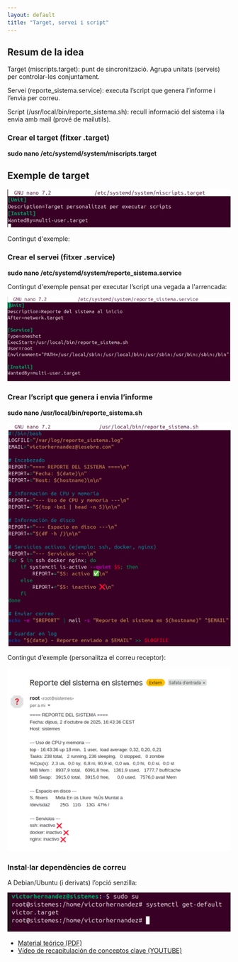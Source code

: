 ```yaml
---
layout: default
title: "Target, servei i script"
---
```


## Resum de la idea

Target (miscripts.target): punt de sincronització. Agrupa unitats (serveis) per controlar-les conjuntament.

Servei (reporte_sistema.service): executa l’script que genera l’informe i l’envia per correu.

Script (/usr/local/bin/reporte_sistema.sh): recull informació del sistema i la envia amb mail (prové de mailutils).


### Crear el target (fitxer .target)

**sudo nano /etc/systemd/system/miscripts.target**

## Exemple de target

![imagen](<target.png>)

Contingut d'exemple:

### Crear el servei (fitxer .service)

**sudo nano /etc/systemd/system/reporte_sistema.service**

Contingut d'exemple pensat per executar l’script una vegada a l'arrencada:

![imagen](<servei.png>)

### Crear l’script que genera i envia l’informe

**sudo nano /usr/local/bin/reporte_sistema.sh**

![imagen](<script.png>)


Contingut d’exemple (personalitza el correu receptor):

![imagen](<correo.png>)

### Instal·lar dependències de correu

A Debian/Ubuntu (i derivats) l’opció senzilla:

![imagen](<get-default.png>)


- [Material teórico (PDF)](https://github.com/mireiaconsarnau/machine_learning/raw/main/unidad1/l1.pdf)
- [Vídeo de recapitulación de conceptos clave (YOUTUBE)](https://youtu.be/p27AhdHxi_o)

